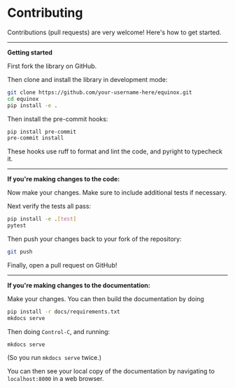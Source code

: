 # Contributing

Contributions (pull requests) are very welcome! Here's how to get started.

---

**Getting started**

First fork the library on GitHub.

Then clone and install the library in development mode:

```bash
git clone https://github.com/your-username-here/equinox.git
cd equinox
pip install -e .
```

Then install the pre-commit hooks:

```bash
pip install pre-commit
pre-commit install
```

These hooks use ruff to format and lint the code, and pyright to typecheck it.

---

**If you're making changes to the code:**

Now make your changes. Make sure to include additional tests if necessary.

Next verify the tests all pass:

```bash
pip install -e .[test]
pytest
```

Then push your changes back to your fork of the repository:

```bash
git push
```

Finally, open a pull request on GitHub!

---

**If you're making changes to the documentation:**

Make your changes. You can then build the documentation by doing

```bash
pip install -r docs/requirements.txt
mkdocs serve
```
Then doing `Control-C`, and running:
```
mkdocs serve
```
(So you run `mkdocs serve` twice.)

You can then see your local copy of the documentation by navigating to `localhost:8000` in a web browser.
